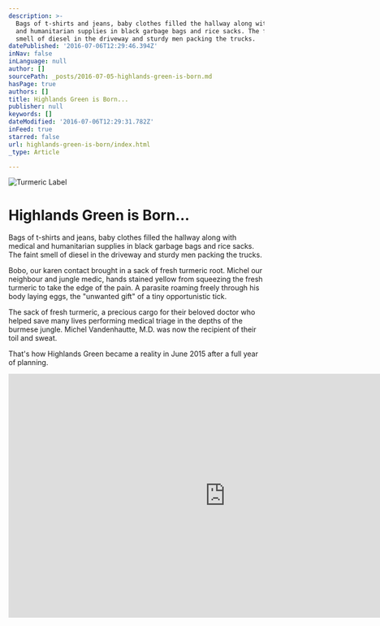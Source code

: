 ```yaml
---
description: >-
  Bags of t-shirts and jeans, baby clothes filled the hallway along with medical
  and humanitarian supplies in black garbage bags and rice sacks. The faint
  smell of diesel in the driveway and sturdy men packing the trucks.
datePublished: '2016-07-06T12:29:46.394Z'
inNav: false
inLanguage: null
author: []
sourcePath: _posts/2016-07-05-highlands-green-is-born.md
hasPage: true
authors: []
title: Highlands Green is Born...
publisher: null
keywords: []
dateModified: '2016-07-06T12:29:31.782Z'
inFeed: true
starred: false
url: highlands-green-is-born/index.html
_type: Article

---
```

![Turmeric Label](https://imgflo.herokuapp.com/graph/vahj1ThiexotieMo/2be55d6c6d1830e18dce2452b3fcb955/croprotate.jpg?cropheight=1086&cropwidth=1747&degrees=0&input=https%3A%2F%2Fthe-grid-user-content.s3-us-west-2.amazonaws.com%2F35093950-1b22-4d94-9615-19d304d8c63e.jpg&x=0&y=0)

# Highlands Green is Born...

Bags of t-shirts and jeans, baby clothes filled the hallway along with medical and humanitarian supplies in black garbage bags and rice sacks. The faint smell of diesel in the driveway and sturdy men packing the trucks.

Bobo, our karen contact brought in a sack of fresh turmeric root. Michel our neighbour and jungle medic, hands stained yellow from squeezing the fresh turmeric to take the edge of the pain. A parasite roaming freely through his body laying eggs, the "unwanted gift" of a tiny opportunistic tick.

The sack of fresh turmeric, a precious cargo for their beloved doctor who helped save many lives performing medical triage in the depths of the burmese jungle. Michel Vandenhautte, M.D. was now the recipient of their toil and sweat.

That's how Highlands Green became a reality in June 2015 after a full year of planning.

<iframe src="https://cdn.embedly.com/widgets/media.html?src=https%3A%2F%2Fwww.youtube.com%2Fembed%2FIT4F1zC3aF8%3Ffeature%3Doembed&amp;url=http%3A%2F%2Fwww.youtube.com%2Fwatch%3Fv%3DIT4F1zC3aF8&amp;image=https%3A%2F%2Fi.ytimg.com%2Fvi%2FIT4F1zC3aF8%2Fhqdefault.jpg&amp;key=b7d04c9b404c499eba89ee7072e1c4f7&amp;type=text%2Fhtml&amp;schema=youtube" width="854" height="480" scrolling="no" frameborder="0" allowfullscreen="" style=""></iframe>